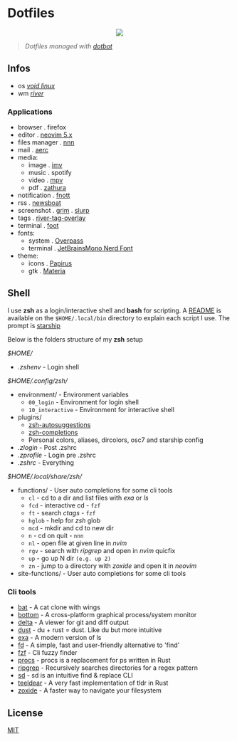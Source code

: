 # Dotfiles

<p align="center"><img src="https://git.sr.ht/~novakane/dotfiles/blob/main/meta/previews/river.png"river""/></a></p>

> _Dotfiles managed with [dotbot][]_

[dotbot]: https://github.com/anishathalye/dotbot

## Infos

-   os _[void linux][]_
-   wm _[river][]_

[void linux]: https://voidlinux.org/
[river]: https://github.com/ifreund/river

### Applications

-   browser . firefox
-   editor . [neovim 5.x][]
-   files manager . [nnn][]
-   mail . [aerc][]
-   media:
    -   image . [imv][]
    -   music . spotify
    -   video . [mpv][]
    -   pdf . [zathura][]
-   notification . [fnott][]
-   rss . [newsboat][]
-   screenshot . [grim][] . [slurp][]
-   tags . [river-tag-overlay][]
-   terminal . [foot][]
-   fonts:
    -   system . [Overpass][]
    -   terminal . [JetBrainsMono Nerd Font][]
-   theme:
    -   icons . [Papirus][]
    -   gtk . [Materia][]

[neovim 5.x]: https://github.com/neovim/neovim
[nnn]: https://github.com/jarun/nnn
[fuzzel]: https://codeberg.org/dnkl/fuzzel
[aerc]: https://git.sr.ht/~sircmpwn/aerc
[imv]: https://github.com/eXeC64/imv
[mpv]: https://github.com/mpv-player/mpv
[zathura]: https://pwmt.org/projects/zathura/
[fnott]: https://codeberg.org/dnkl/fnott
[newsboat]: https://newsboat.org/
[grim]: https://github.com/emersion/grim
[slurp]: https://github.com/emersion/slurp
[river-tag-overlay]: https://git.sr.ht/~leon_plickat/river-tag-overlay
[foot]: https://codeberg.org/dnkl/foot
[Overpass]: https://overpassfont.org/
[JetBrainsMono Nerd Font]: https://github.com/ryanoasis/nerd-fonts
[Papirus]: https://github.com/PapirusDevelopmentTeam/papirus-icon-theme
[Materia]: https://github.com/nana-4/materia-theme

## Shell

I use **zsh** as a login/interactive shell and **bash** for scripting.
A [README][] is available on the `$HOME/.local/bin` directory to explain
each script I use. The prompt is [starship][]

[README]: local/bin/README.md
[starship]: https://github.com/starship/starship

Below is the folders structure of my **zsh** setup

_$HOME/_

-   _.zshenv_ - Login shell

_$HOME/.config/zsh/_

-   environment/ - Environment variables
    -   `00_login` - Environment for login shell
    -   `10_interactive` - Environment for interactive shell
-   plugins/
    -   [zsh-autosuggestions][]
    -   [zsh-completions][]
    -   Personal colors, aliases, dircolors, osc7 and starship config
-   _.zlogin_ - Post .zshrc
-   _.zprofile_ - Login pre .zshrc
-   _.zshrc_ - Everything

[zsh-autosuggestions]: https://github.com/zsh-users/zsh-autosuggestions
[zsh-completions]: https://github.com/zsh-users/zsh-completions

_$HOME/.local/share/zsh/_

-   functions/ - User auto completions for some cli tools
    -   `cl` - cd to a dir and list files with _exa_ or _ls_
    -   `fcd` - interactive cd - `fzf`
    -   `ft` - search _ctags_ - `fzf`
    -   `hglob` - help for _zsh_ glob
    -   `mcd` - mkdir and cd to new dir
    -   `n` - cd on quit - `nnn`
    -   `nl` - open file at given line in _nvim_
    -   `rgv` - search with _ripgrep_ and open in _nvim_ quicfix
    -   `up` - go up N dir `(e.g. up 2)`
    -   `zn` - jump to a directory with _zoxide_ and open it in _neovim_
-   site-functions/ - User auto completions for some cli tools

### Cli tools

-   [bat][] - A cat clone with wings
-   [bottom][] - A cross-platform graphical process/system monitor
-   [delta][] - A viewer for git and diff output
-   [dust][] - du + rust = dust. Like du but more intuitive
-   [exa][] - A modern version of ls
-   [fd][] - A simple, fast and user-friendly alternative to 'find'
-   [fzf][] - Cli fuzzy finder
-   [procs][] - procs is a replacement for ps written in Rust
-   [ripgrep][] - Recursively searches directories for a regex pattern
-   [sd][] - sd is an intuitive find & replace CLI
-   [teeldear][] - A very fast implementation of tldr in Rust
-   [zoxide][] - A faster way to navigate your filesystem

[bat]: https://github.com/sharkdp/bat
[bottom]: https://github.com/ClementTsang/bottom
[delta]: https://github.com/dandavison/delta
[dust]: https://github.com/bootandy/dust
[exa]: https://github.com/ogham/exa
[fd]: https://github.com/sharkdp/fd
[fzf]: https://github.com/junegunn/fzf
[procs]: https://github.com/dalance/procs
[ripgrep]: https://github.com/BurntSushi/ripgrep
[sd]: https://github.com/chmln/sd
[teeldear]: https://github.com/dbrgn/tealdeer
[zoxide]: https://github.com/ajeetdsouza/zoxide

## License

[MIT](LICENSE)
